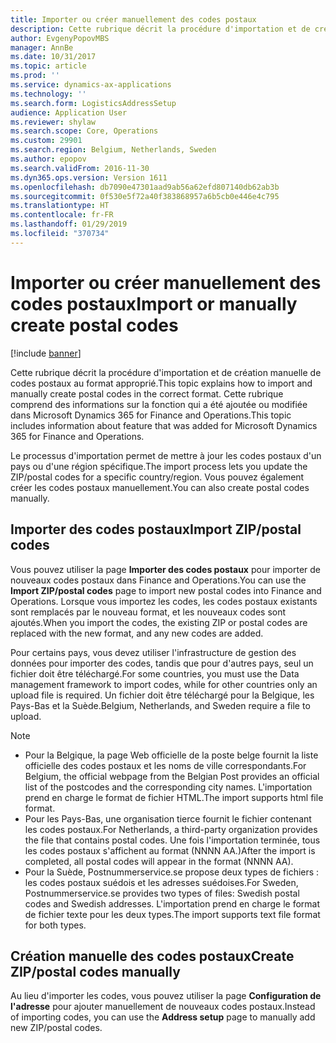 ```yaml
---
title: Importer ou créer manuellement des codes postaux
description: Cette rubrique décrit la procédure d'importation et de création manuelle de codes postaux au format approprié. Cette rubrique comprend des informations sur la fonction qui a été ajoutée ou modifiée dans Microsoft Dynamics 365 for Finance and Operations.
author: EvgenyPopovMBS
manager: AnnBe
ms.date: 10/31/2017
ms.topic: article
ms.prod: ''
ms.service: dynamics-ax-applications
ms.technology: ''
ms.search.form: LogisticsAddressSetup
audience: Application User
ms.reviewer: shylaw
ms.search.scope: Core, Operations
ms.custom: 29901
ms.search.region: Belgium, Netherlands, Sweden
ms.author: epopov
ms.search.validFrom: 2016-11-30
ms.dyn365.ops.version: Version 1611
ms.openlocfilehash: db7090e47301aad9ab56a62efd807140db62ab3b
ms.sourcegitcommit: 0f530e5f72a40f383868957a6b5cb0e446e4c795
ms.translationtype: HT
ms.contentlocale: fr-FR
ms.lasthandoff: 01/29/2019
ms.locfileid: "370734"
---
```

# <a name="import-or-manually-create-postal-codes"></a><span data-ttu-id="25d79-104">Importer ou créer manuellement des codes postaux</span><span class="sxs-lookup"><span data-stu-id="25d79-104">Import or manually create postal codes</span></span>

[!include [banner](../includes/banner.md)]

<span data-ttu-id="25d79-105">Cette rubrique décrit la procédure d'importation et de création manuelle de codes postaux au format approprié.</span><span class="sxs-lookup"><span data-stu-id="25d79-105">This topic explains how to import and manually create postal codes in the correct format.</span></span> <span data-ttu-id="25d79-106">Cette rubrique comprend des informations sur la fonction qui a été ajoutée ou modifiée dans Microsoft Dynamics 365 for Finance and Operations.</span><span class="sxs-lookup"><span data-stu-id="25d79-106">This topic includes information about feature that was added for Microsoft Dynamics 365 for Finance and Operations.</span></span> 

<span data-ttu-id="25d79-107">Le processus d'importation permet de mettre à jour les codes postaux d'un pays ou d'une région spécifique.</span><span class="sxs-lookup"><span data-stu-id="25d79-107">The import process lets you update the ZIP/postal codes for a specific country/region.</span></span> <span data-ttu-id="25d79-108">Vous pouvez également créer les codes postaux manuellement.</span><span class="sxs-lookup"><span data-stu-id="25d79-108">You can also create postal codes manually.</span></span>

## <a name="import-zippostal-codes"></a><span data-ttu-id="25d79-109">Importer des codes postaux</span><span class="sxs-lookup"><span data-stu-id="25d79-109">Import ZIP/postal codes</span></span>
<span data-ttu-id="25d79-110">Vous pouvez utiliser la page **Importer des codes postaux** pour importer de nouveaux codes postaux dans Finance and Operations.</span><span class="sxs-lookup"><span data-stu-id="25d79-110">You can use the **Import ZIP/postal codes** page to import new postal codes into Finance and Operations.</span></span> <span data-ttu-id="25d79-111">Lorsque vous importez les codes, les codes postaux existants sont remplacés par le nouveau format, et les nouveaux codes sont ajoutés.</span><span class="sxs-lookup"><span data-stu-id="25d79-111">When you import the codes, the existing ZIP or postal codes are replaced with the new format, and any new codes are added.</span></span>

<span data-ttu-id="25d79-112">Pour certains pays, vous devez utiliser l'infrastructure de gestion des données pour importer des codes, tandis que pour d'autres pays, seul un fichier doit être téléchargé.</span><span class="sxs-lookup"><span data-stu-id="25d79-112">For some countries, you must use the Data management framework to import codes, while for other countries only an upload file is required.</span></span> <span data-ttu-id="25d79-113">Un fichier doit être téléchargé pour la Belgique, les Pays-Bas et la Suède.</span><span class="sxs-lookup"><span data-stu-id="25d79-113">Belgium, Netherlands, and Sweden require a file to upload.</span></span>

> [!NOTE]
> -   <span data-ttu-id="25d79-114">Pour la Belgique, la page Web officielle de la poste belge fournit la liste officielle des codes postaux et les noms de ville correspondants.</span><span class="sxs-lookup"><span data-stu-id="25d79-114">For Belgium, the official webpage from the Belgian Post provides an official list of the postcodes and the corresponding city names.</span></span> <span data-ttu-id="25d79-115">L'importation prend en charge le format de fichier HTML.</span><span class="sxs-lookup"><span data-stu-id="25d79-115">The import supports html file format.</span></span>
> -   <span data-ttu-id="25d79-116">Pour les Pays-Bas, une organisation tierce fournit le fichier contenant les codes postaux.</span><span class="sxs-lookup"><span data-stu-id="25d79-116">For Netherlands, a third-party organization provides the file that contains postal codes.</span></span> <span data-ttu-id="25d79-117">Une fois l'importation terminée, tous les codes postaux s'affichent au format (NNNN AA.)</span><span class="sxs-lookup"><span data-stu-id="25d79-117">After the import is completed, all postal codes will appear in the format (NNNN AA).</span></span>
> -   <span data-ttu-id="25d79-118">Pour la Suède, Postnummerservice.se propose deux types de fichiers : les codes postaux suédois et les adresses suédoises.</span><span class="sxs-lookup"><span data-stu-id="25d79-118">For Sweden, Postnummerservice.se provides two types of files: Swedish postal codes and Swedish addresses.</span></span> <span data-ttu-id="25d79-119">L'importation prend en charge le format de fichier texte pour les deux types.</span><span class="sxs-lookup"><span data-stu-id="25d79-119">The import supports text file format for both types.</span></span>


## <a name="create-zippostal-codes-manually"></a><span data-ttu-id="25d79-120">Création manuelle des codes postaux</span><span class="sxs-lookup"><span data-stu-id="25d79-120">Create ZIP/postal codes manually</span></span>
<span data-ttu-id="25d79-121">Au lieu d'importer les codes, vous pouvez utiliser la page **Configuration de l'adresse** pour ajouter manuellement de nouveaux codes postaux.</span><span class="sxs-lookup"><span data-stu-id="25d79-121">Instead of importing codes, you can use the **Address setup** page to manually add new ZIP/postal codes.</span></span>


